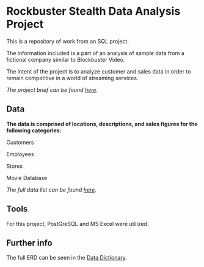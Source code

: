 # Rockbuster Stealth Data Analysis Project

This is a repository of work from an SQL project.

The information included is a part of an analysis of sample data from a fictional company similar to Blockbuster Video.

The intent of the project is to analyze customer and sales data in order to remain competitive in a world of streaming services.
  
_The project brief can be found [here](https://images.careerfoundry.com/public/courses/data-immersion/A3/A3_Data_Project_Brief%20.pdf)._

## Data
  **The data is comprised of locations, descriptions, and sales figures for the following categories:**
  
  Customers
  
  Employees
  
  Stores
  
  Movie Database

  _The full data list can be found [here](https://images.careerfoundry.com/public/courses/data-immersion/A3/E3.1%20/actor.csv)._

  ## Tools

  For this project, PostGreSQL and MS Excel were utilized.

  ## Further info

  The full ERD can be seen in the [Data Dictionary](https://github.com/sh-arky/Rockbuster_SQL/raw/main/Rockbuster%20Stealth%20LLC%20Data%20Dictionary.docx).
